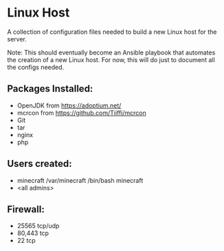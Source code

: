 # Linux Host

A collection of configuration files needed to build a new Linux host for the server.

Note: This should eventually become an Ansible playbook that automates the creation of a new Linux host. For now, this will do just to document all the configs needed.

## Packages Installed:

- OpenJDK from https://adoptium.net/
- mcrcon from https://github.com/Tiiffi/mcrcon
- Git
- tar
- nginx
- php

## Users created:

- minecraft /var/minecraft /bin/bash minecraft
- \<all admins\>


## Firewall:

- 25565 tcp/udp
- 80,443 tcp
- 22 tcp
